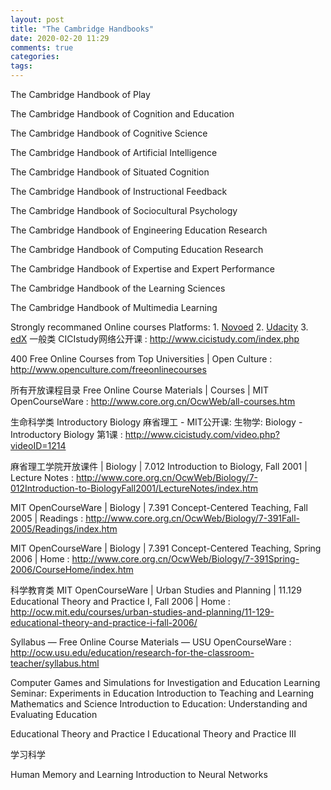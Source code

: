 ```yaml
---
layout: post
title: "The Cambridge Handbooks"
date: 2020-02-20 11:29
comments: true
categories: 
tags: 
---
```


The Cambridge Handbook of Play

The Cambridge Handbook of Cognition and Education

The Cambridge Handbook of Cognitive Science

The Cambridge Handbook of Artificial Intelligence

The Cambridge Handbook of Situated Cognition

The Cambridge Handbook of Instructional Feedback

The Cambridge Handbook of Sociocultural Psychology

The Cambridge Handbook of Engineering Education Research

The Cambridge Handbook of Computing Education Research

The Cambridge Handbook of Expertise and Expert Performance

The Cambridge Handbook of the Learning Sciences

The Cambridge Handbook of Multimedia Learning

Strongly recommaned Online courses Platforms: 1. [Novoed](https://novoed.com/) 2. [Udacity](https://www.udacity.com/) 3. [edX](https://www.edx.org/)
一般类
CICIstudy网络公开课
: http://www.cicistudy.com/index.php

400 Free Online Courses from Top Universities | Open Culture
: http://www.openculture.com/freeonlinecourses

所有开放课程目录
Free Online Course Materials | Courses | MIT OpenCourseWare
: http://www.core.org.cn/OcwWeb/all-courses.htm

生命科学类
Introductory Biology
麻省理工 - MIT公开课: 生物学: Biology - Introductory Biology 第1课
: http://www.cicistudy.com/video.php?videoID=1214

麻省理工学院开放课件 | Biology | 7.012 Introduction to Biology, Fall 2001 | Lecture Notes
: http://www.core.org.cn/OcwWeb/Biology/7-012Introduction-to-BiologyFall2001/LectureNotes/index.htm

MIT OpenCourseWare | Biology | 7.391 Concept-Centered Teaching, Fall 2005 | Readings
: http://www.core.org.cn/OcwWeb/Biology/7-391Fall-2005/Readings/index.htm

MIT OpenCourseWare | Biology | 7.391 Concept-Centered Teaching, Spring 2006 | Home
: http://www.core.org.cn/OcwWeb/Biology/7-391Spring-2006/CourseHome/index.htm

科学教育类
MIT OpenCourseWare | Urban Studies and Planning | 11.129 Educational Theory and Practice I, Fall 2006 | Home
: http://ocw.mit.edu/courses/urban-studies-and-planning/11-129-educational-theory-and-practice-i-fall-2006/

Syllabus — Free Online Course Materials — USU OpenCourseWare
: http://ocw.usu.edu/education/research-for-the-classroom-teacher/syllabus.html

Computer Games and Simulations for Investigation and Education
Learning Seminar: Experiments in Education
Introduction to Teaching and Learning Mathematics and Science
Introduction to Education: Understanding and Evaluating Education

Educational Theory and Practice I
Educational Theory and Practice III                                 

学习科学

Human Memory and Learning
Introduction to Neural Networks

    
